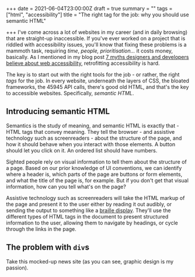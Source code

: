 +++
date = 2021-06-04T23:00:00Z
draft = true
summary = ""
tags = ["html", "accessibility"]
title = "The right tag for the job: why you should use semantic HTML"

+++
I've come across a lot of websites in my career (and in daily browsing) that are straight-up inaccessible. If you've ever worked on a project that is riddled with accessibility issues, you'll know that fixing these problems is a mammoth task, requiring _time_, _people, prioritisation..._ it costs money, basically. As I mentioned in my blog post [7 myths designers and developers believe about web accessibility](https://localghost.dev/2020/10/7-myths-designers-and-developers-believe-about-web-accessibility/), retrofitting accessibility is hard.

The key is to start out with the right tools for the job - or rather, the right _tags_ for the job. In every website, underneath the layers of CSS, the bloated frameworks, the 45945 API calls, there's good old HTML, and that's the key to accessible websites. Specifically, _semantic HTML_.

## Introducing semantic HTML

Semantics is the study of meaning, and semantic HTML is exactly that - HTML tags that convey meaning. They tell the browser - and assistive technology such as screenreaders - about the structure of the page, and how it should behave when you interact with those elements. A button should let you click on it. An ordered list should have numbers. 

Sighted people rely on visual information to tell them about the structure of a page. Based on our prior knowledge of UI conventions, we can identify where a header is, which parts of the page are buttons or form elements, and what the title of the page is, for example. But if you don't get that visual information, how can you tell what's on the page?

Assistive technology such as screenreaders will take the HTML markup of the page and present it to the user either by reading it out audibly, or sending the output to something like a [braille display](https://en.wikipedia.org/wiki/Refreshable_braille_display). They'll use the different types of HTML tags in the document to present structured information to the user, allowing them to navigate by headings, or cycle through the links in the page. 

## The problem with `div`s

Take this mocked-up news site (as you can see, graphic design is my passion).